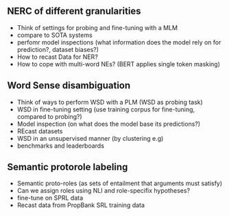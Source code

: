 __NERC of different granularities__
-
  - Think of settings for probing and fine-tuning with a MLM
  - compare to SOTA systems
  - perfomr model inspections (what information does the model rely on for prediction?, dataset biases?)
  - How to recast Data for NER?
  - How to cope with multi-word NEs? (BERT applies single token masking)
 
 __Word Sense disambiguation__
 -
  - Think of ways to perform WSD with a PLM (WSD as probing task)
  - WSD in fine-tuning setting (use training corpus for fine-tuning, compared to probing?)
  - Model inspection (on what does the model base its predictions?)
  - REcast datasets
  - WSD in an unsupervised manner (by clustering e.g)
  - benchmarks and leaderboards

__Semantic protorole labeling__
-
  - Semantic proto-roles (as sets of entailment that arguments must satisfy)
  - Can we assign roles using NLI and role-specifix hypotheses?
  - fine-tune on SPRL data
  - Recast data from PropBank SRL training data
